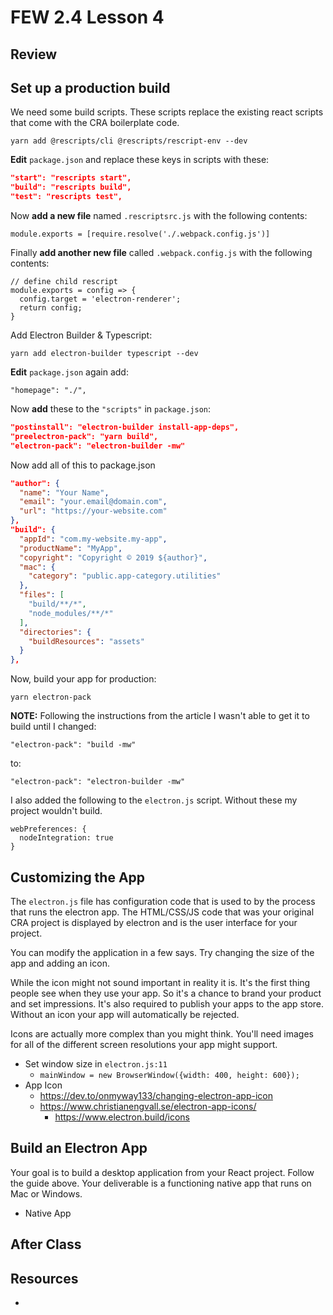 # FEW 2.4 Lesson 4

## Review



## Set up a production build 

We need some build scripts. These scripts replace the existing react scripts that come with the CRA boilerplate code.

`yarn add @rescripts/cli @rescripts/rescript-env --dev`

**Edit** `package.json` and replace these keys in scripts with these: 

```JSON
"start": "rescripts start",
"build": "rescripts build",
"test": "rescripts test",
```

Now **add a new file** named `.rescriptsrc.js` with the following contents:

```JS
module.exports = [require.resolve('./.webpack.config.js')]
```

Finally **add another new file** called `.webpack.config.js` with the following contents:

```JS
// define child rescript
module.exports = config => {
  config.target = 'electron-renderer';
  return config;
}
```

Add Electron Builder & Typescript:

`yarn add electron-builder typescript --dev`

**Edit** `package.json` again add:

`"homepage": "./",`

Now **add** these to the `"scripts"` in `package.json`: 

```JSON
"postinstall": "electron-builder install-app-deps",
"preelectron-pack": "yarn build",
"electron-pack": "electron-builder -mw"
```

Now add all of this to package.json

```json
"author": {
  "name": "Your Name",
  "email": "your.email@domain.com",
  "url": "https://your-website.com"
},
"build": {
  "appId": "com.my-website.my-app",
  "productName": "MyApp",
  "copyright": "Copyright © 2019 ${author}",
  "mac": {
    "category": "public.app-category.utilities"
  },
  "files": [
    "build/**/*",
    "node_modules/**/*"
  ],
  "directories": {
    "buildResources": "assets"
  }
},
```


Now, build your app for production: 

`yarn electron-pack`

**NOTE:** Following the instructions from the article I wasn't able to get it to build until I changed: 

`"electron-pack": "build -mw"` 

to:

`"electron-pack": "electron-builder -mw"`

I also added the following to the `electron.js` script. Without these my project wouldn't build.  

```JS
webPreferences: {
  nodeIntegration: true
}
```

## Customizing the App

The `electron.js` file has configuration code that is used to by the process that runs the electron app. The HTML/CSS/JS code that was your original CRA project is displayed by electron and is the user interface for your project.

You can modify the application in a few says. Try changing the size of the app and adding an icon. 

While the icon might not sound important in reality it is. It's the first thing people see when they use your app. So it's a chance to brand your product and set impressions. It's also required to publish your apps to the app store. Without an icon your app will automatically be rejected. 

Icons are actually more complex than you might think. You'll need images for all of the different screen resolutions your app might support. 

- Set window size in `electron.js:11`
	- `mainWindow = new BrowserWindow({width: 400, height: 600});`
- App Icon
	- https://dev.to/onmyway133/changing-electron-app-icon
  - https://www.christianengvall.se/electron-app-icons/
	- https://www.electron.build/icons
	
## Build an Electron App

Your goal is to build a desktop application from your React project. Follow the guide above. Your deliverable is a functioning native app that runs on Mac or Windows. 

- Native App

## After Class

## Resources

- 